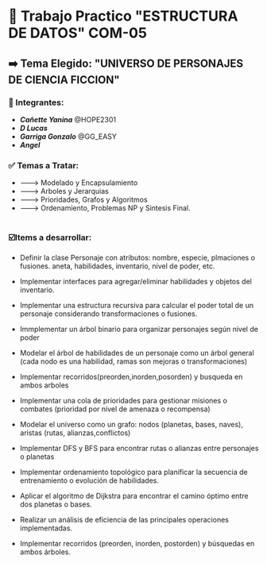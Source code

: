 # 📌 Trabajo Practico "ESTRUCTURA DE DATOS" COM-05
## ➡️ Tema Elegido: "UNIVERSO DE PERSONAJES DE CIENCIA FICCION"

### 👥 Integrantes:

- ***Cañette Yanina*** @HOPE2301
- ***D Lucas***
- ***Garriga Gonzalo*** @GG_EASY
- ***Angel***

### ✅ Temas a Tratar:
- --->  Modelado y Encapsulamiento
- --->  Arboles y Jerarquias
- --->  Prioridades, Grafos y Algoritmos
- --->  Ordenamiento, Problemas NP y Sintesis Final.  
️
### ☑️Items a desarrollar:  
* Definir la clase  Personaje con atributos: nombre, especie, plmaciones o fusiones.
aneta, habilidades, inventario, nivel de poder, etc.
* Implementar interfaces para agregar/eliminar habilidades y objetos del inventario.
* Implementar una estructura recursiva para calcular el poder total de un personaje considerando transformaciones o fusiones.

* Immplementar un árbol binario para organizar personajes según nivel de poder
* Modelar el árbol de habilidades de un personaje como un árbol general (cada nodo es una habilidad, ramas son mejoras o transformaciones)
* Implementar recorridos(preorden,inorden,posorden) y busqueda en ambos arboles

* Implementar una cola de prioridades para gestionar misiones o combates (prioridad por nivel de amenaza o recompensa)
* Modelar el universo como un grafo: nodos (planetas, bases, naves), aristas (rutas, alianzas,conflictos)
* Implementar DFS y BFS para encontrar rutas o alianzas entre personajes o planetas

* Implementar ordenamiento topológico para planificar la secuencia de entrenamiento o evolución de habilidades.
* Aplicar el algoritmo de Dijkstra para encontrar el camino óptimo entre dos planetas o bases.
* Realizar un análisis de eficiencia de las principales operaciones implementadas.
* Implementar recorridos (preorden, inorden, postorden) y búsquedas en ambos árboles.
